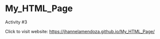 # My_HTML_Page
Activity #3

Click to visit website: https://jhannelamendoza.github.io/My_HTML_Page/
